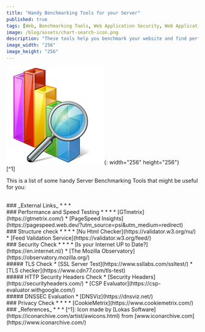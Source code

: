 ```yaml
---
title: "Handy Benchmarking Tools for your Server"
published: true
tags: [Web, Benchmarking Tools, Web Application Security, Web Application Performance Testing, DNSSEC, TLS, HTTP Headers, Security Headers]
image: /blog/assets/chart-search-icon.png
description: "These tools help you benchmark your website and find performance and technical issues."
image_width: "256"
image_height: "256"
---
```


![](/blog/assets/chart-search-icon.png){: width="256" height="256"}
<br>
[^1]

This is a list of some handy Server Benchmarking Tools that might be useful for you:

<br>
### _External Links_
* * *
<br>
### Performance and Speed Testing
* * *
* [GTmetrix](https://gtmetrix.com/)
* [PageSpeed Insights](https://pagespeed.web.dev/?utm_source=psi&utm_medium=redirect)

<br>
### Structure check
* * *
* [Nu Html Checker](https://validator.w3.org/nu/)
* [Feed Validation Service](https://validator.w3.org/feed/)

<br>
### Security Check
* * *
* [Is your Internet UP to Date?](https://en.internet.nl/)
* [The Mozilla Observatory](https://observatory.mozilla.org/)

<br>
##### TLS Check
* [SSL Server Test](https://www.ssllabs.com/ssltest/)
* [TLS checker](https://www.cdn77.com/tls-test)

<br>
##### HTTP Security Headers Check
* [Security Headers](https://securityheaders.com/)
* [CSP Evaluator](https://csp-evaluator.withgoogle.com/)

<br>
##### DNSSEC Evaluation
* [DNSViz](https://dnsviz.net/)

<br>
### Privacy Check
* * *
* [CookieMetrix](https://www.cookiemetrix.com/)

<br>
### _References_
* * *
[^1]: Icon made by [Lokas Software](https://iconarchive.com/artist/awicons.html) from [www.iconarchive.com](https://www.iconarchive.com/)
